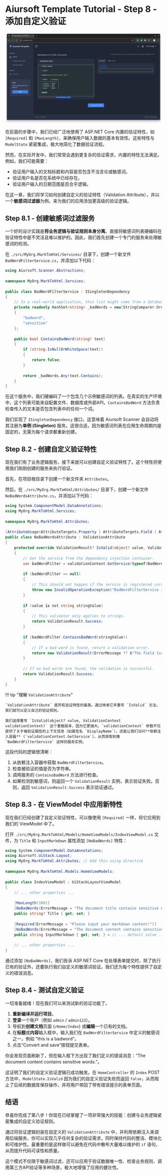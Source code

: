 # Aiursoft Template Tutorial - Step 8 - 添加自定义验证

![bad-words](./assets/bad-word.png)

在前面的步骤中，我们已经广泛地使用了 ASP.NET Core 内置的验证特性，如 `[Required]` 和 `[MaxLength]`，来确保用户输入数据的基本有效性。这些特性与 `ModelState` 紧密集成，极大地简化了数据验证流程。

然而，在实际开发中，我们常常会遇到更复杂的验证需求，内置的特性无法满足。例如，我们可能需要：

* 验证用户输入的文档标题和内容是否包含不当言论或敏感词。
* 验证用户名是否在系统中已经存在。
* 验证用户输入的日期范围是否合乎逻辑。

在这一章，我们将学习如何创建自定义的验证特性（Validation Attribute），并以一个**敏感词过滤器**为例，来为我们的应用添加更高级的验证逻辑。

## Step 8.1 - 创建敏感词过滤服务

一个好的设计实践是**将业务逻辑与验证规则本身分离**。直接将敏感词列表硬编码在验证特性中是不灵活且难以维护的。因此，我们首先创建一个专门的服务来处理敏感词的检测。

在 `./src/MyOrg.MarkToHtml/Services/` 目录下，创建一个新文件 `BadWordFilterService.cs`，并添加以下代码：

```csharp title="Services/BadWordFilterService.cs"
using Aiursoft.Scanner.Abstractions;

namespace MyOrg.MarkToHtml.Services;

public class BadWordFilterService : ISingletonDependency
{
    // In a real-world application, this list might come from a database or a configuration file.
    private readonly HashSet<string> _badWords = new(StringComparer.OrdinalIgnoreCase)
    {
        "badword",
        "sensitive"
    };

    public bool ContainsBadWord(string? text)
    {
        if (string.IsNullOrWhiteSpace(text))
        {
            return false;
        }

        return _badWords.Any(text.Contains);
    }
}
```

在这个服务中，我们硬编码了一个包含几个示例敏感词的列表。在真实的生产环境中，这个列表可能来自配置文件、数据库或外部API。`ContainsBadWord` 方法负责检查传入的文本是否包含列表中的任何一个词。

我们实现了 `ISingletonDependency` 接口，这意味着 Aiursoft Scanner 会自动将其注册为**单例 (Singleton)** 服务。这很合适，因为敏感词列表在应用生命周期内是固定的，无需为每个请求都重新创建。

## Step 8.2 - 创建自定义验证特性

现在我们有了业务逻辑服务，接下来就可以创建自定义验证特性了。这个特性将使用我们刚刚创建的服务来执行验证。

首先，在项目根目录下创建一个新文件夹 `Attributes`。

然后，在 `./src/MyOrg.MarkToHtml/Attributes/` 目录下，创建一个新文件 `NoBadWordsAttribute.cs`，并添加以下代码：

```csharp title="Attributes/NoBadWordsAttribute.cs"
using System.ComponentModel.DataAnnotations;
using MyOrg.MarkToHtml.Services;

namespace MyOrg.MarkToHtml.Attributes;

[AttributeUsage(AttributeTargets.Property | AttributeTargets.Field | AttributeTargets.Parameter, AllowMultiple = false)]
public class NoBadWordsAttribute : ValidationAttribute
{
    protected override ValidationResult? IsValid(object? value, ValidationContext validationContext)
    {
        // Get the service from the dependency injection container.
        var badWordFilter = validationContext.GetService(typeof(BadWordFilterService)) as BadWordFilterService;

        if (badWordFilter == null)
        {
            // This should not happen if the service is registered correctly.
            throw new InvalidOperationException("BadWordFilterService is not registered.");
        }

        if (value is not string stringValue)
        {
            // This validator only applies to strings.
            return ValidationResult.Success;
        }

        if (badWordFilter.ContainsBadWord(stringValue))
        {
            // If a bad word is found, return a validation error.
            return new ValidationResult(ErrorMessage ?? $"The field {validationContext.DisplayName} contains inappropriate content.");
        }

        // If no bad words are found, the validation is successful.
        return ValidationResult.Success;
    }
}
```

!!! tip "理解 `ValidationAttribute`"

    `ValidationAttribute` 是所有验证特性的基类。通过继承它并重写 `IsValid` 方法，我们就可以定义自己的验证规则。

    我们选择重写 `IsValid(object? value, ValidationContext validationContext)` 这个重载版本，因为它更强大。`validationContext` 参数不仅提供了关于被验证属性的上下文信息（如属性名 `DisplayName`），还能让我们访问**依赖注入容器** (`validationContext.GetService`)，从而获取到像 `BadWordFilterService` 这样的服务实例。

这段代码的逻辑很清晰：

1.  从依赖注入容器中获取 `BadWordFilterService`。
2.  检查被验证的值是否为字符串。
3.  调用服务的 `ContainsBadWord` 方法进行检查。
4.  如果检测到敏感词，则返回一个 `ValidationResult` 实例，表示验证失败。否则，返回 `ValidationResult.Success` 表示验证通过。

## Step 8.3 - 在 ViewModel 中应用新特性

现在我们已经创建了自定义验证特性，可以像使用 `[Required]` 一样，将它应用到我们的 ViewModel 中了。

打开 `./src/MyOrg.MarkToHtml/Models/HomeViewModels/IndexViewModel.cs` 文件，为 `Title` 和 `InputMarkdown` 属性添加 `[NoBadWords]` 特性：

```csharp title="Models/HomeViewModels/IndexViewModel.cs"
using System.ComponentModel.DataAnnotations;
using Aiursoft.UiStack.Layout;
using MyOrg.MarkToHtml.Attributes; // Add this using directive

namespace MyOrg.MarkToHtml.Models.HomeViewModels;

public class IndexViewModel : UiStackLayoutViewModel
{
    // ... other properties ...

    [MaxLength(100)]
    [NoBadWords(ErrorMessage = "The document title contains sensitive words.")]
    public string? Title { get; set; }

    [Required(ErrorMessage = "Please input your markdown content!")]
    [NoBadWords(ErrorMessage = "The document content contains sensitive words.")]
    public string InputMarkdown { get; set; } = // ... default value ...

    // ... other properties ...
}
```

通过添加 `[NoBadWords]`，我们告诉 ASP.NET Core 在处理表单提交时，除了执行已有的验证外，还要执行我们自定义的敏感词验证。我们还为每个特性提供了自定义的错误消息。

## Step 8.4 - 测试自定义验证

一切准备就绪！现在我们可以来测试新的验证功能了。

1.  **重新编译并运行项目**。
2.  **登录**一个账户（例如 `admin` / `admin123`）。
3.  导航到**创建文档**页面 (`/Home/Index`) 或**编辑**一个已有的文档。
4.  在**标题**或**内容**输入框中，输入我们在 `BadWordFilterService` 中定义的敏感词之一，例如 "this is a badword"。
5.  点击“Convert and save”按钮提交表单。

你会发现页面刷新了，但在输入框下方出现了我们定义的错误消息：“The document content contains sensitive words.”。

这证明了我们的自定义验证逻辑已成功触发。在 `HomeController` 的 `Index` POST 方法中，`ModelState.IsValid` 因为我们的自定义验证失败而返回 `false`，从而阻止了后续的数据库保存操作，并将用户带回了带有错误提示的表单页面。

## 结语

恭喜你完成了第八步！你现在已经掌握了一项非常强大的技能：创建与业务逻辑紧密集成的自定义验证规则。

通过将验证逻辑封装在自定义的 `ValidationAttribute` 中，并利用依赖注入来调用后端服务，你可以实现几乎任何复杂的验证需求，同时保持代码的整洁、模块化和可维护性。最重要的是这样做可以避免在代码中散布大量难以维护的 `if` 语句，从而提升代码可读性和质量。

这个模式不仅限于敏感词过滤，还可以应用于验证数据唯一性、检查业务规则、调用第三方API验证等多种场景，极大地增强了应用的健壮性。
